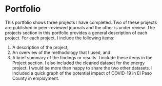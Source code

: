 # Portfolio
This portfolio shows three projects I have completed. Two of these projects are published in peer-reviewed journals and the other is under review.
The projects section in this portfolio provides a general description of each project.
For each project, I include the following items:
1. A description of the project,
2. An overview of the methodology that I used, and
3. A brief summary of the findings or results.
I include these items in the Project section. I also included the cleaned dataset for the energy project. I would be more than happy to share the two other datasets.
I included a quick graph of the potential impact of COVID-19 in El Paso County in employment.
